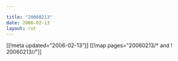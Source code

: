 ```yaml
---

title: "20060213"
date: 2006-02-13
layout: rut
---
```


[[!meta updated="2006-02-13"]]
[[!map pages="20060213/* and ! 20060213/*/*"]]
